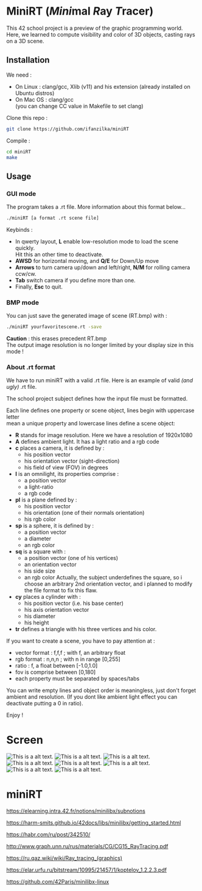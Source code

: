 # MiniRT (*Mini*mal *R*ay *T*racer)

This 42 school project is a preview of the graphic programming world.  
Here, we learned to compute visibility and color of 3D objects, casting rays
on a 3D scene.



## Installation

We need :
* On Linux : clang/gcc, Xlib (v11) and his extension (already installed on Ubuntu distros)
* On Mac OS : clang/gcc  
(you can change CC value in Makefile to set clang)  

Clone this repo :  
```bash
git clone https://github.com/ifanzilka/miniRT
```

Compile :
```bash
cd miniRT
make
```

## Usage

### GUI mode

The program takes a .rt file. More information about this format below...  
```bash
./miniRT [a format .rt scene file]
```

Keybinds :  
- In qwerty layout, **L** enable low-resolution mode to load the scene quickly.  
Hit this an other time to deactivate.  
- **AWSD** for horizontal moving, and **Q/E** for Down/Up move
- **Arrows** to turn camera up/down and left/right, **N/M** for rolling camera ccw/cw.  
- **Tab** switch camera if you define more than one.  
- Finally, **Esc** to quit.  

### BMP mode

You can just save the generated image of scene (RT.bmp) with :  
```bash
./miniRT yourfavoritescene.rt -save
```
**Caution** : this erases precedent RT.bmp  
The output image resolution is no longer limited by your display size in this mode !

### About .rt format

We have to run miniRT with a valid .rt file. Here is an example of valid *(and ugly)* .rt file.  

The school project subject defines how the input file must be formatted.

Each line defines one property or scene object, lines begin with uppercase letter  
mean a unique property and lowercase lines define a scene object:  
- **R** stands for image resolution. Here we have a resolution of 1920x1080
- **A** defines ambient light. It has a light ratio and a rgb code
- **c** places a camera, it is defined by :
	- his position vector
	- his orientation vector (sight-direction)
	- his field of view (FOV) in degrees
- **l** is an omnilight, its properties comprise :
	- a position vector
	- a light-ratio
	- a rgb code
- **pl** is a plane defined by :
	- his position vector
	- his orientation (one of their normals orientation)
	- his rgb color
- **sp** is a sphere, it is defined by :
	- a position vector
	- a diameter
	- an rgb color
- **sq** is a square with :
	- a position vector (one of his vertices)
	- an orientation vector
	- his side size
	- an rgb color
Actually, the subject underdefines the square, so i choose an arbitrary 2nd orientation vector,
and i planned to modify the file format to fix this flaw.
- **cy** places a cylinder with :
	- his position vector (i.e. his base center)
	- his axis orientation vector
	- his diameter
	- his height
- **tr** defines a triangle with his three vertices and his color.

If you want to create a scene, you have to pay attention at :
- vector format : f,f,f ; with f, an arbitrary float 
- rgb format : n,n,n ; with n in range [0,255]
- ratio : f, a float between [-1.0,1.0]
- fov is comprise between [0,180]
- each property must be separated by spaces/tabs

You can write empty lines and object order is meaningless, just don't forget
ambient and resolution. (If you dont like ambient light effect you can deactivate putting a 0 in ratio).

Enjoy !  



# Screen
![This is a alt text.](https://github.com/ifanzilka/miniRT/blob/main/miniRT/screen/1.png)
![This is a alt text.](https://github.com/ifanzilka/miniRT/blob/main/miniRT/screen/21.png)
![This is a alt text.](https://github.com/ifanzilka/miniRT/blob/main/miniRT/screen/21_2.png)
![This is a alt text.](https://github.com/ifanzilka/miniRT/blob/main/miniRT/screen/4.png)
![This is a alt text.](https://github.com/ifanzilka/miniRT/blob/main/miniRT/screen/all.png)
![This is a alt text.](https://github.com/ifanzilka/miniRT/blob/main/miniRT/screen/sciense1.png)
![This is a alt text.](https://github.com/ifanzilka/miniRT/blob/main/miniRT/screen/whitesphere.png)
![This is a alt text.](https://github.com/ifanzilka/miniRT/blob/main/miniRT/screen/wolf.png)



# miniRT

https://elearning.intra.42.fr/notions/minilibx/subnotions

https://harm-smits.github.io/42docs/libs/minilibx/getting_started.html

https://habr.com/ru/post/342510/

http://www.graph.unn.ru/rus/materials/CG/CG15_RayTracing.pdf

https://ru.qaz.wiki/wiki/Ray_tracing_(graphics)

https://elar.urfu.ru/bitstream/10995/21457/1/koptelov_1.2.2.3.pdf

https://github.com/42Paris/minilibx-linux
